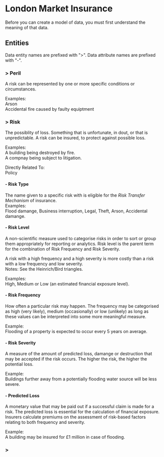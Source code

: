 # London Market Insurance
Before you can create a model of data, you must first understand the meaning of that data.

## Entities
Data entity names are prefixed with ">".  Data attribute names are prefixed with "-".

### > Peril
A risk can be represented by one or more specific conditions or circumstances.  

Examples:  
Arson  
Accidental fire caused by faulty equiptment


### > Risk
The possiblity of loss.  Something that is unfortunate, in dout, or that is unpredictable.  A risk can be insured, to protect against possible loss.

Examples:  
A building being destroyed by fire.  
A compnay being subject to litigation.  

Directly Related To:  
Policy

#### - Risk Type
The name given to a specific risk with is eligible for the *Risk Transfer Mechanism* of insurance.  
Examples:  
Flood damange, Business interruption, Legal, Theft, Arson, Accidental damange.

#### - Risk Level
A non-scientific measure used to categorise risks in order to sort or group them appropriately for reporting or analytics.  Risk level is the parent term for the combination of Risk Frequency and Risk Severity.  

A risk with a high frequency and a high severity is more costly than a risk with a low frequency and low severity.   
Notes: See the Heinrich/Bird triangles.  

Examples:  
High, Medium or Low (an estimated financial exposure level). 

#### - Risk Frequency
How often a particular risk may happen.  The frequency may be categorised as high (very likely), medium (occasionally) or low (unlikely) as long as these values can be interpreted into some more meaningful measure.  

Example:  
Flooding of a property is expected to occur every 5 years on average.  

#### - Risk Severity  
A measure of the amount of predicted loss, damange or destruction that may be accepted if the risk occurs.  The higher the risk, the higher the potential loss.  

Example:  
Buildings further away from a potentially flooding water source will be less severe.

#### - Predicted Loss
A monetary value that may be paid out if a successful claim is made for a risk.  The predicted loss is essential for the calculation of financial exposure.  
Insurers calculate premiums on the assessment of risk-based factors relating to both frequency and severity.  

Example:   
A building may be insured for £1 million in case of flooding.  

### >
